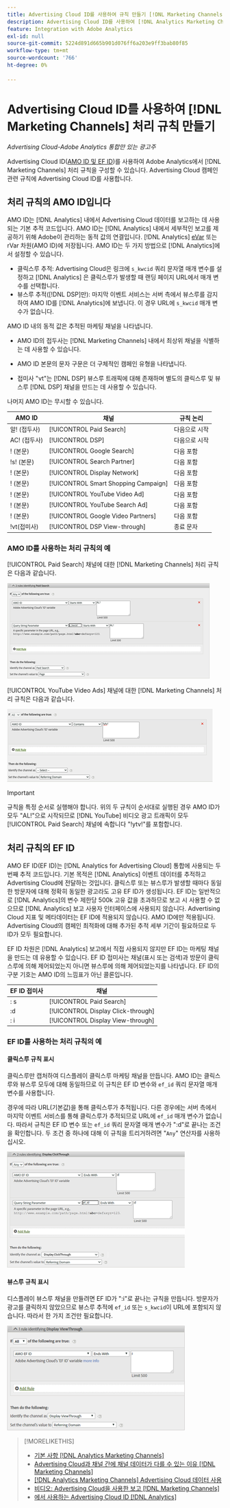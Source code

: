 ```yaml
---
title: Advertising Cloud ID를 사용하여 규칙 만들기 [!DNL Marketing Channels] 규칙
description: Advertising Cloud ID를 사용하여 [!DNL Analytics Marketing Channels]에 대한 처리 규칙을 만드는 방법을 알아봅니다.
feature: Integration with Adobe Analytics
exl-id: null
source-git-commit: 5224d891d665b901d076ff6a203e9ff3bab80f85
workflow-type: tm+mt
source-wordcount: '766'
ht-degree: 0%

---
```


# Advertising Cloud ID를 사용하여 [!DNL Marketing Channels] 처리 규칙 만들기

*Advertising Cloud-Adobe Analytics 통합만 있는 광고주*

Advertising Cloud ID([AMO ID 및 EF ID](../ids.md))를 사용하여 Adobe Analytics에서 [!DNL Marketing Channels] 처리 규칙을 구성할 수 있습니다. Advertising Cloud 캠페인 관련 규칙에 Advertising Cloud ID를 사용합니다.

## 처리 규칙의 AMO ID입니다

AMO ID는 [!DNL Analytics] 내에서 Advertising Cloud 데이터를 보고하는 데 사용되는 기본 추적 코드입니다. AMO ID는 [!DNL Analytics] 내에서 세부적인 보고를 제공하기 위해 Adobe이 관리하는 동적 값의 연결입니다. [!DNL Analytics] [eVar](https://experienceleague.adobe.com/docs/analytics/components/dimensions/evar.html) 또는 rVar 차원(AMO ID)에 저장됩니다. AMO ID는 두 가지 방법으로 [!DNL Analytics]에서 설정할 수 있습니다.

* 클릭스루 추적: Advertising Cloud은 링크에 `s_kwcid` 쿼리 문자열 매개 변수를 설정하고 [!DNL Analytics] 은 클릭스루가 발생할 때 랜딩 페이지 URL에서 매개 변수를 선택합니다.
* 뷰스루 추적([!DNL DSP]만): 마지막 이벤트 서비스는 서버 측에서 뷰스루를 감지하여 AMO ID를 [!DNL Analytics]에 보냅니다. 이 경우 URL에 `s_kwcid` 매개 변수가 없습니다.

AMO ID 내의 동적 값은 추적된 마케팅 채널을 나타냅니다.

* AMO ID의 접두사는 [!DNL Marketing Channels] 내에서 최상위 채널을 식별하는 데 사용할 수 있습니다.

* AMO ID 본문의 문자 구문은 더 구체적인 캠페인 유형을 나타냅니다.

* 접미사 &quot;vt&quot;는 [!DNL DSP] 뷰스루 트래픽에 대해 존재하며 별도의 클릭스루 및 뷰스루 [!DNL DSP] 채널을 만드는 데 사용할 수 있습니다.

나머지 AMO ID는 무시할 수 있습니다.

| AMO ID | 채널 | 규칙 논리 |
|--------|---------|--------------------|
| 알! (접두사) | [!UICONTROL Paid Search] | 다음으로 시작 |
| AC! (접두사) | [!UICONTROL DSP] | 다음으로 시작 |
| ! (본문) | [!UICONTROL Google Search] | 다음 포함 |
| !s! (본문) | [!UICONTROL Search Partner] | 다음 포함 |
| ! (본문) | [!UICONTROL Display Network] | 다음 포함 |
| ! (본문) | [!UICONTROL Smart Shopping Campaign] | 다음 포함 |
| ! (본문) | [!UICONTROL YouTube Video Ad] | 다음 포함 |
| ! (본문) | [!UICONTROL YouTube Search Ad] | 다음 포함 |
| ! (본문) | [!UICONTROL Google Video Partners] | 다음 포함 |
| !vt(접미사) | [!UICONTROL DSP View-through] | 종료 문자 |

### AMO ID를 사용하는 처리 규칙의 예

[!UICONTROL Paid Search] 채널에 대한 [!DNL Marketing Channels] 처리 규칙은 다음과 같습니다.

![규칙의  [!UICONTROL Paid Search] 예](/help/integrations/assets/a4adc-mc-rule-paidsearch.png)

[!UICONTROL YouTube Video Ads] 채널에 대한 [!DNL Marketing Channels] 처리 규칙은 다음과 같습니다.

![규칙의  [!UICONTROL YouTube Video Ads] 예](/help/integrations/assets/a4adc-mc-rule-youtube-video.png)

>[!IMPORTANT]
>
> 규칙을 특정 순서로 실행해야 합니다. 위의 두 규칙이 순서대로 실행된 경우 AMO ID가 모두 &quot;AL!&quot;으로 시작되므로 [!DNL YouTube] 비디오 광고 트래픽이 모두 [!UICONTROL Paid Search] 채널에 속합니다 &quot;!ytv!&quot;를 포함합니다.

## 처리 규칙의 EF ID

AMO EF ID(EF ID)는 [!DNL Analytics for Advertising Cloud] 통합에 사용되는 두 번째 추적 코드입니다. 기본 목적은 [!DNL Analytics] 이벤트 데이터를 추적하고 Advertising Cloud에 전달하는 것입니다. 클릭스루 또는 뷰스루가 발생할 때마다 동일한 방문자에 대해 정확히 동일한 광고라도 고유 EF ID가 생성됩니다. EF ID는 일반적으로 [!DNL Analytics]의 변수 제한당 500k 고유 값을 초과하므로 보고 시 사용할 수 없으므로 [!DNL Analytics] 보고 사용자 인터페이스에 사용되지 않습니다. Advertising Cloud 지표 및 메타데이터는 EF ID에 적용되지 않습니다. AMO ID에만 적용됩니다. Advertising Cloud의 캠페인 최적화에 대해 추가된 추적 세부 기간이 필요하므로 두 ID가 모두 필요합니다.

EF ID 차원은 [!DNL Analytics] 보고에서 직접 사용되지 않지만 EF ID는 마케팅 채널을 만드는 데 유용할 수 있습니다. EF ID 접미사는 채널(표시 또는 검색)과 방문이 클릭스루에 의해 제어되었는지 아니면 뷰스루에 의해 제어되었는지를 나타냅니다. EF ID의 구분 기호는 AMO ID의 느낌표가 아닌 콜론입니다.

| EF ID 접미사 | 채널 |
|-------|---------|
| : s | [!UICONTROL Paid Search] |
| :d | [!UICONTROL Display Click-through] |
| : i | [!UICONTROL Display View-through] |

### EF ID를 사용하는 처리 규칙의 예

#### 클릭스루 규칙 표시

클릭스루만 캡처하여 디스플레이 클릭스루 마케팅 채널을 만듭니다. AMO ID는 클릭스루와 뷰스루 모두에 대해 동일하므로 이 규칙은 EF ID 변수와 `ef_id` 쿼리 문자열 매개 변수를 사용합니다.

경우에 따라 URL(기본값)을 통해 클릭스루가 추적됩니다. 다른 경우에는 서버 측에서 마지막 이벤트 서비스를 통해 클릭스루가 추적되므로 URL에 `ef_id` 매개 변수가 없습니다. 따라서 규칙은 EF ID 변수 또는 `ef_id` 쿼리 문자열 매개 변수가 &quot;:d&quot;로 끝나는 조건을 확인합니다. 두 조건 중 하나에 대해 이 규칙을 트리거하려면 &quot;`Any`&quot; 연산자를 사용하십시오.

![디스플레이 클릭스루 규칙의 예](/help/integrations/assets/a4adc-mc-rule-display-ct.png)

#### 뷰스루 규칙 표시

디스플레이 뷰스루 채널을 만들려면 EF ID가 &quot;:i&quot;로 끝나는 규칙을 만듭니다. 방문자가 광고를 클릭하지 않았으므로 뷰스루 추적에 `ef_id` 또는 `s_kwcid`이 URL에 포함되지 않습니다. 따라서 한 가지 조건만 필요합니다.

![표시 뷰스루 규칙의 예](/help/integrations/assets/a4adc-mc-rule-display-vt.png)

>[!MORELIKETHIS]
>
>* [기본 사항 [!DNL Analytics Marketing Channels]](mc-overview.md)
>* [Advertising Cloud과 채널 간에 채널 데이터가 다를 수 있는 이유 [!DNL Marketing Channels]](mc-data-variances.md)
>* [ [!DNL Analytics Marketing Channels] Advertising Cloud 데이터 사용](mc-ac-data.md)
>* [비디오: Advertising Cloud을 사용한 보고 [!DNL Marketing Channels]](https://experienceleague.adobe.com/docs/advertising-cloud-learn/tutorials/analytics/analytics-reporting-a4adc.html)
>* [에서 사용하는 Advertising Cloud ID [!DNL Analytics]](/help/integrations/analytics/ids.md)


